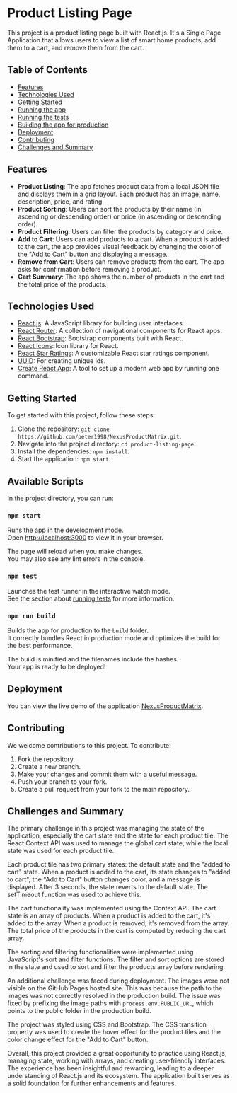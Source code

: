# Product Listing Page

This project is a product listing page built with React.js. It's a Single Page Application that allows users to view a list of smart home products, add them to a cart, and remove them from the cart.

## Table of Contents

- [Features](#features)
- [Technologies Used](#technologies-used)
- [Getting Started](#getting-started)
- [Running the app](#running-the-app)
- [Running the tests](#running-the-tests)
- [Building the app for production](#building-the-app-for-production)
- [Deployment](#deployment)
- [Contributing](#contributing)
- [Challenges and Summary](#challenges-and-summary)

## Features

- **Product Listing**: The app fetches product data from a local JSON file and displays them in a grid layout. Each product has an image, name, description, price, and rating.
- **Product Sorting**: Users can sort the products by their name (in ascending or descending order) or price (in ascending or descending order).
- **Product Filtering**: Users can filter the products by category and price.
- **Add to Cart**: Users can add products to a cart. When a product is added to the cart, the app provides visual feedback by changing the color of the "Add to Cart" button and displaying a message.
- **Remove from Cart**: Users can remove products from the cart. The app asks for confirmation before removing a product.
- **Cart Summary**: The app shows the number of products in the cart and the total price of the products.

## Technologies Used

- [React.js](https://reactjs.org/): A JavaScript library for building user interfaces.
- [React Router](https://reactrouter.com/): A collection of navigational components for React apps.
- [React Bootstrap](https://react-bootstrap.github.io/): Bootstrap components built with React.
- [React Icons](https://react-icons.github.io/react-icons/): Icon library for React.
- [React Star Ratings](https://www.npmjs.com/package/react-star-ratings): A customizable React star ratings component.
- [UUID](https://www.npmjs.com/package/uuid): For creating unique ids.
- [Create React App](https://create-react-app.dev/): A tool to set up a modern web app by running one command.

## Getting Started

To get started with this project, follow these steps:

1. Clone the repository: `git clone https://github.com/peter1998/NexusProductMatrix.git`.
2. Navigate into the project directory: `cd product-listing-page`.
3. Install the dependencies: `npm install`.
4. Start the application: `npm start`.

## Available Scripts

In the project directory, you can run:

### `npm start`

Runs the app in the development mode.\
Open [http://localhost:3000](http://localhost:3000) to view it in your browser.

The page will reload when you make changes.\
You may also see any lint errors in the console.

### `npm test`

Launches the test runner in the interactive watch mode.\
See the section about [running tests](https://facebook.github.io/create-react-app/docs/running-tests) for more information.

### `npm run build`

Builds the app for production to the `build` folder.\
It correctly bundles React in production mode and optimizes the build for the best performance.

The build is minified and the filenames include the hashes.\
Your app is ready to be deployed!

## Deployment

You can view the live demo of the application [NexusProductMatrix](https://peter1998.github.io/NexusProductMatrix/).

## Contributing

We welcome contributions to this project. To contribute:

1. Fork the repository.
2. Create a new branch.
3. Make your changes and commit them with a useful message.
4. Push your branch to your fork.
5. Create a pull request from your fork to the main repository.

## Challenges and Summary

The primary challenge in this project was managing the state of the application, especially the cart state and the state for each product tile. The React Context API was used to manage the global cart state, while the local state was used for each product tile.

Each product tile has two primary states: the default state and the "added to cart" state. When a product is added to the cart, its state changes to "added to cart", the "Add to Cart" button changes color, and a message is displayed. After 3 seconds, the state reverts to the default state. The setTimeout function was used to achieve this.

The cart functionality was implemented using the Context API. The cart state is an array of products. When a product is added to the cart, it's added to the array. When a product is removed, it's removed from the array. The total price of the products in the cart is computed by reducing the cart array.

The sorting and filtering functionalities were implemented using JavaScript's sort and filter functions. The filter and sort options are stored in the state and used to sort and filter the products array before rendering.

An additional challenge was faced during deployment. The images were not visible on the GitHub Pages hosted site. This was because the path to the images was not correctly resolved in the production build. The issue was fixed by prefixing the image paths with `process.env.PUBLIC_URL`, which points to the public folder in the production build.

The project was styled using CSS and Bootstrap. The CSS transition property was used to create the hover effect for the product tiles and the color change effect for the "Add to Cart" button.

Overall, this project provided a great opportunity to practice using React.js, managing state, working with arrays, and creating user-friendly interfaces. The experience has been insightful and rewarding, leading to a deeper understanding of React.js and its ecosystem. The application built serves as a solid foundation for further enhancements and features.
